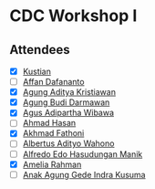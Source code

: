 # CDC Workshop I

## Attendees

- [x] [Kustian](1.md)
- [ ] [Affan Dafananto](2.md)
- [x] [Agung Aditya Kristiawan](3.md)
- [x] [Agung Budi Darmawan](4.md)
- [x] [Agus Adipartha Wibawa](5.md)
- [ ] [Ahmad Hasan](6.md)
- [x] [Akhmad Fathoni](7.md)
- [ ] [Albertus Adityo Wahono](8.md)
- [ ] [Alfredo Edo Hasudungan Manik](9.md)
- [x] [Amelia Rahman](10.md)
- [ ] [Anak Agung Gede Indra Kusuma](11.md)